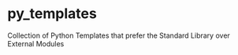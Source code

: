 # py_templates
Collection of Python Templates that prefer the Standard Library over External Modules
